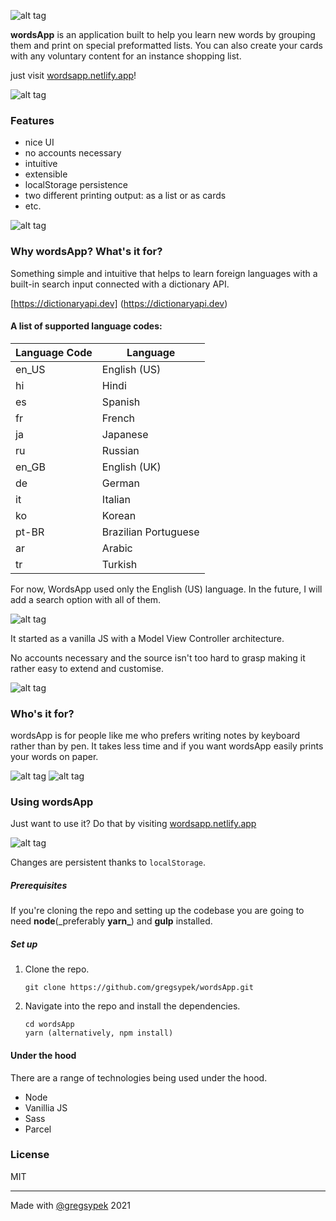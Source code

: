 ![alt tag](./src/img/logo-white.png)

**wordsApp** is an application built to help you learn new words by grouping them and print on special preformatted lists. You can also create your cards with any voluntary content for an instance shopping list.

just visit [wordsapp.netlify.app](http://wordsapp.netlify.app)!

![alt tag](./src/pics/4.png)

### Features

- nice UI
- no accounts necessary
- intuitive
- extensible
- localStorage persistence
- two different printing output: as a list or as cards
- etc.

![alt tag](./src/pics/5.png)

### Why wordsApp? What's it for?

Something simple and intuitive that helps to learn foreign languages with a built-in search input connected with a dictionary API.

[https://dictionaryapi.dev] (https://dictionaryapi.dev)

#### A list of supported language codes:

| Language Code | Language             |
| ------------- | -------------------- |
| en_US         | English (US)         |
| hi            | Hindi                |
| es            | Spanish              |
| fr            | French               |
| ja            | Japanese             |
| ru            | Russian              |
| en_GB         | English (UK)         |
| de            | German               |
| it            | Italian              |
| ko            | Korean               |
| pt-BR         | Brazilian Portuguese |
| ar            | Arabic               |
| tr            | Turkish              |

For now, WordsApp used only the English (US) language. In the future, I will add a search option with all of them.

![alt tag](./src/pics/2.png)

It started as a vanilla JS with a Model View Controller architecture.

No accounts necessary and the source isn't too hard to grasp making it rather easy to extend and customise.

![alt tag](./src/pics/3.png)

### Who's it for?

wordsApp is for people like me who prefers writing notes by keyboard rather than by pen. It takes less time and if you want wordsApp easily prints your words on paper.

![alt tag](./src/pics/6.png)
![alt tag](./src/pics/7.png)

### Using wordsApp

Just want to use it? Do that by visiting [wordsapp.netlify.app](http://wordsapp.netlify.app)

![alt tag](./src/pics/1.png)

Changes are persistent thanks to `localStorage`.

##### Prerequisites

If you're cloning the repo and setting up the codebase you are going to need **node**(\_preferably **yarn\_**) and **gulp** installed.

##### Set up

1.  Clone the repo.

        git clone https://github.com/gregsypek/wordsApp.git

2.  Navigate into the repo and install the dependencies.

        cd wordsApp
        yarn (alternatively, npm install)

#### Under the hood

There are a range of technologies being used under the hood.

- Node
- Vanillia JS
- Sass
- Parcel

### License

MIT

---

Made with [@gregsypek](https://twitter.com/@gregsypek) 2021
